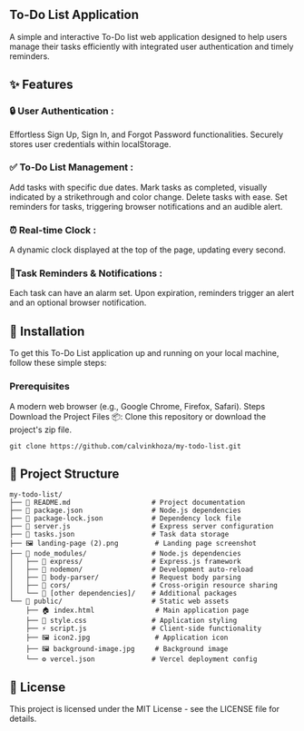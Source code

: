  ## To-Do List Application
A simple and interactive To-Do list web application designed to help users manage their tasks efficiently with integrated user authentication and timely reminders.

## ✨ Features
### 🔒 User Authentication :
Effortless Sign Up, Sign In, and Forgot Password functionalities.
Securely stores user credentials within localStorage.

### ✅ To-Do List Management :
Add tasks with specific due dates.
Mark tasks as completed, visually indicated by a strikethrough and color change.
Delete tasks with ease.
Set reminders for tasks, triggering browser notifications and an audible alert.

### ⏰ Real-time Clock :
A dynamic clock displayed at the top of the page, updating every second.

### 🔔Task Reminders & Notifications :
Each task can have an alarm set.
Upon expiration, reminders trigger an alert and an optional browser notification.

## 🚀 Installation
To get this To-Do List application up and running on your local machine, follow these simple steps:

### Prerequisites
A modern web browser (e.g., Google Chrome, Firefox, Safari).
Steps
Download the Project Files 📦:
Clone this repository or download the project's zip file.
```
git clone https://github.com/calvinkhoza/my-todo-list.git
```
## 📁 Project Structure
```
my-todo-list/
├── 📄 README.md                    # Project documentation
├── 📄 package.json                 # Node.js dependencies
├── 📄 package-lock.json            # Dependency lock file
├── 📄 server.js                    # Express server configuration
├── 📄 tasks.json                   # Task data storage
├── 🖼️ landing-page (2).png         # Landing page screenshot
├── 📁 node_modules/                # Node.js dependencies
│   ├── 📁 express/                 # Express.js framework
│   ├── 📁 nodemon/                 # Development auto-reload
│   ├── 📁 body-parser/             # Request body parsing
│   ├── 📁 cors/                    # Cross-origin resource sharing
│   └── 📁 [other dependencies]/    # Additional packages
└── 📁 public/                      # Static web assets
    ├── 🏠 index.html               # Main application page
    ├── 🎨 style.css                # Application styling
    ├── ⚡ script.js                # Client-side functionality
    ├── 🖼️ icon2.jpg                # Application icon
    ├── 🖼️ background-image.jpg     # Background image
    └── ⚙️ vercel.json              # Vercel deployment config
```
## 📄 License
This project is licensed under the MIT License - see the LICENSE file for details.

